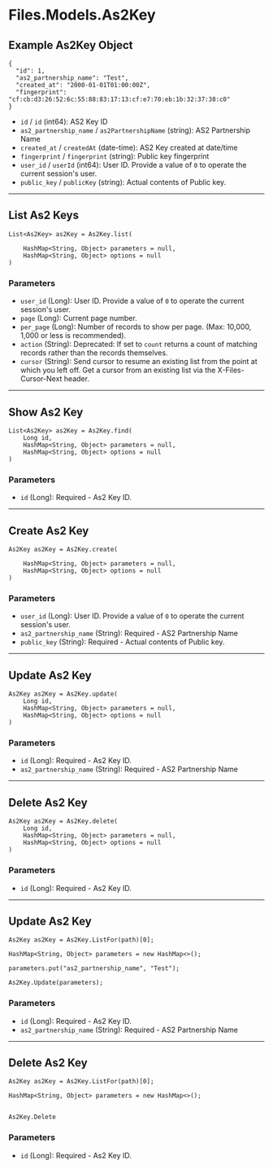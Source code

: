 # Files.Models.As2Key

## Example As2Key Object

```
{
  "id": 1,
  "as2_partnership_name": "Test",
  "created_at": "2000-01-01T01:00:00Z",
  "fingerprint": "cf:cb:d3:26:52:6c:55:88:83:17:13:cf:e7:70:eb:1b:32:37:38:c0"
}
```

* `id` / `id`  (int64): AS2 Key ID
* `as2_partnership_name` / `as2PartnershipName`  (string): AS2 Partnership Name
* `created_at` / `createdAt`  (date-time): AS2 Key created at date/time
* `fingerprint` / `fingerprint`  (string): Public key fingerprint
* `user_id` / `userId`  (int64): User ID.  Provide a value of `0` to operate the current session's user.
* `public_key` / `publicKey`  (string): Actual contents of Public key.


---

## List As2 Keys

```
List<As2Key> as2Key = As2Key.list(
    
    HashMap<String, Object> parameters = null,
    HashMap<String, Object> options = null
)
```

### Parameters

* `user_id` (Long): User ID.  Provide a value of `0` to operate the current session's user.
* `page` (Long): Current page number.
* `per_page` (Long): Number of records to show per page.  (Max: 10,000, 1,000 or less is recommended).
* `action` (String): Deprecated: If set to `count` returns a count of matching records rather than the records themselves.
* `cursor` (String): Send cursor to resume an existing list from the point at which you left off.  Get a cursor from an existing list via the X-Files-Cursor-Next header.


---

## Show As2 Key

```
List<As2Key> as2Key = As2Key.find(
    Long id, 
    HashMap<String, Object> parameters = null,
    HashMap<String, Object> options = null
)
```

### Parameters

* `id` (Long): Required - As2 Key ID.


---

## Create As2 Key

```
As2Key as2Key = As2Key.create(
    
    HashMap<String, Object> parameters = null,
    HashMap<String, Object> options = null
)
```

### Parameters

* `user_id` (Long): User ID.  Provide a value of `0` to operate the current session's user.
* `as2_partnership_name` (String): Required - AS2 Partnership Name
* `public_key` (String): Required - Actual contents of Public key.


---

## Update As2 Key

```
As2Key as2Key = As2Key.update(
    Long id, 
    HashMap<String, Object> parameters = null,
    HashMap<String, Object> options = null
)
```

### Parameters

* `id` (Long): Required - As2 Key ID.
* `as2_partnership_name` (String): Required - AS2 Partnership Name


---

## Delete As2 Key

```
As2Key as2Key = As2Key.delete(
    Long id, 
    HashMap<String, Object> parameters = null,
    HashMap<String, Object> options = null
)
```

### Parameters

* `id` (Long): Required - As2 Key ID.


---

## Update As2 Key

```
As2Key as2Key = As2Key.ListFor(path)[0];

HashMap<String, Object> parameters = new HashMap<>();

parameters.put("as2_partnership_name", "Test");

As2Key.Update(parameters);
```

### Parameters

* `id` (Long): Required - As2 Key ID.
* `as2_partnership_name` (String): Required - AS2 Partnership Name


---

## Delete As2 Key

```
As2Key as2Key = As2Key.ListFor(path)[0];

HashMap<String, Object> parameters = new HashMap<>();


As2Key.Delete
```

### Parameters

* `id` (Long): Required - As2 Key ID.
